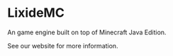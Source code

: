 # LixideMC
An game engine built on top of Minecraft Java Edition.

See our website for more information.
